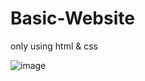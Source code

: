 # Basic-Website
 only using html & css

![image](https://user-images.githubusercontent.com/104875927/206455742-0ab48299-5c5c-4b06-a07d-2edf912e61f7.png)
